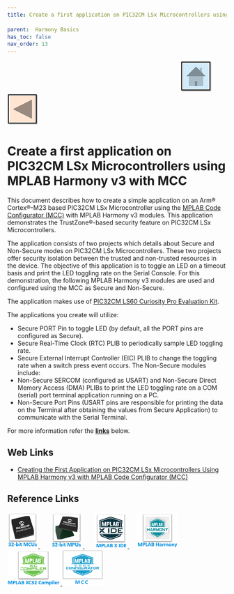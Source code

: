 ```yaml
---
title: Create a first application on PIC32CM LSx Microcontrollers using MPLAB Harmony v3 with using MCC

parent:  Harmony Basics
has_toc: false
nav_order: 13
---
```


&nbsp;&nbsp;&nbsp;&nbsp;&nbsp;&nbsp;&nbsp;&nbsp;&nbsp;&nbsp;&nbsp;&nbsp;&nbsp;&nbsp;&nbsp;&nbsp;&nbsp;&nbsp;&nbsp;&nbsp;&nbsp;&nbsp;&nbsp;&nbsp;&nbsp;&nbsp;&nbsp;&nbsp; &nbsp;&nbsp;&nbsp;&nbsp;&nbsp;&nbsp;&nbsp;&nbsp;&nbsp;&nbsp;&nbsp;&nbsp;&nbsp;&nbsp;&nbsp;&nbsp;&nbsp;&nbsp;&nbsp;&nbsp;&nbsp;&nbsp;&nbsp;&nbsp;&nbsp;&nbsp;&nbsp;&nbsp;&nbsp;&nbsp;&nbsp;&nbsp;&nbsp;&nbsp;&nbsp;&nbsp;&nbsp;&nbsp;&nbsp;&nbsp;&nbsp;&nbsp;&nbsp;&nbsp;&nbsp;&nbsp;&nbsp;&nbsp;&nbsp;&nbsp;&nbsp;&nbsp;&nbsp;&nbsp;&nbsp;&nbsp;&nbsp;&nbsp;&nbsp;&nbsp;&nbsp;&nbsp;&nbsp;&nbsp;&nbsp;&nbsp;&nbsp;&nbsp;&nbsp;&nbsp;&nbsp;&nbsp;[<img src="../../r_images/quick_home.png" title="Home">](../../../readme.md) [<img src="../../r_images/quick_back.png"  title="Back">](../readme.md)

# Create a first application on PIC32CM LSx Microcontrollers using MPLAB Harmony v3 with MCC

This document describes how to create a simple application on an Arm® Cortex®-M23 based PIC32CM LSx Microcontroller using the [MPLAB Code Configurator (MCC)](https://developerhelp.microchip.com/xwiki/bin/view/software-tools/mcc/) with MPLAB Harmony v3 modules. This application demonstrates the TrustZone®-based security feature on PIC32CM LSx Microcontrollers. 

The application consists of two projects which details about Secure and Non-Secure modes on PIC32CM LSx Microcontrollers. These two projects offer security isolation between the trusted and non-trusted resources in the device. The objective of this application is to toggle an LED on a timeout basis and print the LED toggling rate on the Serial Console. For this
demonstration, the following MPLAB Harmony v3 modules are used and configured using the MCC as Secure and Non-Secure.

The application makes use of [PIC32CM LS60 Curiosity Pro Evaluation Kit](https://www.microchip.com/en-us/development-tool/EV76R77A).

The applications you create will utilize:

- Secure PORT Pin to toggle LED (by default, all the PORT pins are configured as Secure).
- Secure Real-Time Clock (RTC) PLIB to periodically sample LED toggling rate.
- Secure External Interrupt Controller (EIC) PLIB to change the toggling rate when a switch press event occurs. The Non-Secure modules include:
- Non-Secure SERCOM (configured as USART) and Non-Secure Direct Memory Access (DMA) PLIBs to print the LED toggling rate on a COM (serial) port terminal application running on a PC.
- Non-Secure Port Pins (USART pins are responsible for printing the data on the Terminal after obtaining the values from Secure Application) to communicate with the Serial Terminal.

For more information refer the **[links](#Web-Links)** below.

## <a id="Web-Links"> </a>
## Web Links

- <a href="https://ww1.microchip.com/downloads/aemDocuments/documents/MCU32/ProductDocuments/SupportingCollateral/Creating-the-First-Application-on-PIC32CM-LSx-Microcontrollers-Using-MPLAB-Harmony-v3-with-MPLAB-Code-Configurator-DS90003342.pdf" target="_blank">Creating the First Application on PIC32CM LSx Microcontrollers Using MPLAB Harmony v3 with MPLAB Code Configurator (MCC)</a>

## Reference Links
[<a href="https://www.microchip.com/design-centers/32-bit" target="_blank"> <img src="../../r_images/32_bit_mcus.png"> </a>]()  &nbsp; &nbsp; &nbsp; [<a href="https://www.microchip.com/design-centers/32-bit-mpus" target="_blank"> <img src="../../r_images/32_bit_mpus.png"> </a>]()  &nbsp; &nbsp; &nbsp; [<a href="https://www.microchip.com/mplab/mplab-x-ide" target="_blank"> <img src="../../r_images/mplab_x_ide.png"> </a>]()  &nbsp; &nbsp; [<a href="https://www.microchip.com/mplab/mplab-harmony" target="_blank"> <img src="../../r_images/mplab_harmony.png"> </a>]() [<a href="https://www.microchip.com/mplab/compilers" target="_blank"> <img src="../../r_images/mplab_compiler.png"> </a>]() [<a href="https://www.microchip.com/en-us/tools-resources/configure/mplab-code-configurator" target="_blank"> <img src="../../r_images/mcc_harmony.png"> </a>]()
